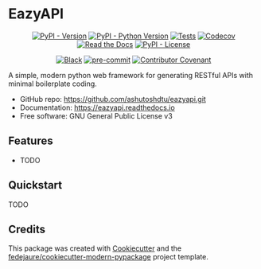 
# EazyAPI


<div align="center">

[![PyPI - Version](https://img.shields.io/pypi/v/eazyapi.svg)](https://pypi.python.org/pypi/eazyapi)
[![PyPI - Python Version](https://img.shields.io/pypi/pyversions/eazyapi.svg)](https://pypi.python.org/pypi/eazyapi)
[![Tests](https://github.com/ashutoshdtu/eazyapi/workflows/tests/badge.svg)](https://github.com/ashutoshdtu/eazyapi/actions?workflow=tests)
[![Codecov](https://codecov.io/gh/ashutoshdtu/eazyapi/branch/main/graph/badge.svg)](https://codecov.io/gh/ashutoshdtu/eazyapi)
[![Read the Docs](https://readthedocs.org/projects/eazyapi/badge/)](https://eazyapi.readthedocs.io/)
[![PyPI - License](https://img.shields.io/pypi/l/eazyapi.svg)](https://pypi.python.org/pypi/eazyapi)

[![Black](https://img.shields.io/badge/code%20style-black-000000.svg)](https://github.com/psf/black)
[![pre-commit](https://img.shields.io/badge/pre--commit-enabled-brightgreen?logo=pre-commit&logoColor=white)](https://github.com/pre-commit/pre-commit)
[![Contributor Covenant](https://img.shields.io/badge/Contributor%20Covenant-2.0-4baaaa.svg)](https://www.contributor-covenant.org/version/2/0/code_of_conduct/)

</div>


A simple, modern python web framework for generating RESTful APIs with minimal boilerplate coding.


* GitHub repo: <https://github.com/ashutoshdtu/eazyapi.git>
* Documentation: <https://eazyapi.readthedocs.io>
* Free software: GNU General Public License v3


## Features

* TODO

## Quickstart

TODO

## Credits

This package was created with [Cookiecutter][cookiecutter] and the [fedejaure/cookiecutter-modern-pypackage][cookiecutter-modern-pypackage] project template.

[cookiecutter]: https://github.com/cookiecutter/cookiecutter
[cookiecutter-modern-pypackage]: https://github.com/fedejaure/cookiecutter-modern-pypackage
